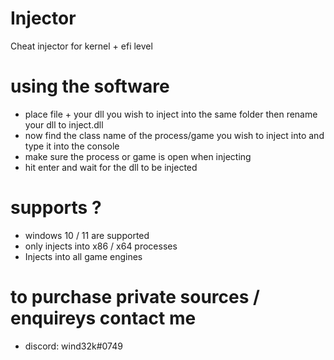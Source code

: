 # Injector
Cheat injector for kernel + efi level

# using the software
- place file + your dll you wish to inject into the same folder then rename your dll to inject.dll
- now find the class name of the process/game you wish to inject into and type it into the console
- make sure the process or game is open when injecting 
- hit enter and wait for the dll to be injected 

# supports ?
- windows 10 / 11 are supported 
- only injects into x86 / x64 processes 
- Injects into all game engines 



# to purchase private sources / enquireys contact me 
- discord:  wind32k#0749
